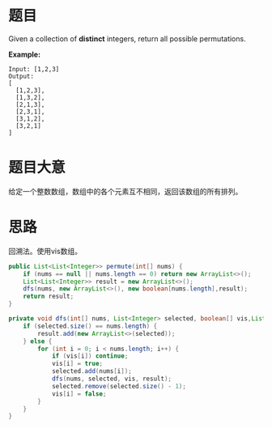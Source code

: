 # 题目

Given a collection of **distinct** integers, return all possible permutations.

**Example:**

```
Input: [1,2,3]
Output:
[
  [1,2,3],
  [1,3,2],
  [2,1,3],
  [2,3,1],
  [3,1,2],
  [3,2,1]
]
```

# 题目大意

给定一个整数数组，数组中的各个元素互不相同，返回该数组的所有排列。

# 思路

回溯法。使用vis数组。

```java
public List<List<Integer>> permute(int[] nums) {
    if (nums == null || nums.length == 0) return new ArrayList<>();
    List<List<Integer>> result = new ArrayList<>();
    dfs(nums, new ArrayList<>(), new boolean[nums.length],result);
    return result;
}

private void dfs(int[] nums, List<Integer> selected, boolean[] vis,List<List<Integer>> result) {
    if (selected.size() == nums.length) {
        result.add(new ArrayList<>(selected));
    } else {
        for (int i = 0; i < nums.length; i++) {
            if (vis[i]) continue;
            vis[i] = true;
            selected.add(nums[i]);
            dfs(nums, selected, vis, result);
            selected.remove(selected.size() - 1);
            vis[i] = false;
        }
    }
}
```

